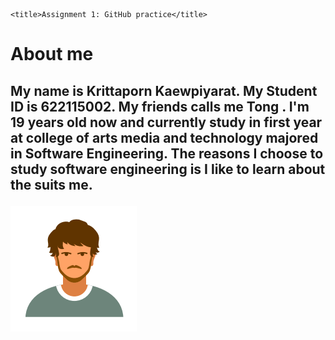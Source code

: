 <!DOCTYPE html>
<html>

<head>
    <meta charset="utf-8" />
    <link rel="stylesheet" href="style.css" />
  
    <title>Assignment 1: GitHub practice</title>
</head>

<body>
    <h1>About me</h1>
    <div>
        <h2>
            <p> My name is Krittaporn Kaewpiyarat. My Student ID is 622115002. My friends calls me Tong . I'm 19 years old now and currently study in
                first year at college of arts media and technology majored in Software Engineering. The reasons I choose to study
                software engineering is I like to learn about the 
                suits me.
        </h2>
        </p>
        <img src = "me.png" >
    </div>
</body>

</html>
